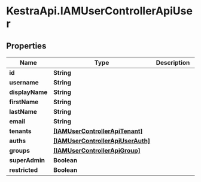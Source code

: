 # KestraApi.IAMUserControllerApiUser

## Properties

Name | Type | Description | Notes
------------ | ------------- | ------------- | -------------
**id** | **String** |  | [optional] 
**username** | **String** |  | [optional] 
**displayName** | **String** |  | [optional] 
**firstName** | **String** |  | [optional] 
**lastName** | **String** |  | [optional] 
**email** | **String** |  | [optional] 
**tenants** | [**[IAMUserControllerApiTenant]**](IAMUserControllerApiTenant.md) |  | [optional] 
**auths** | [**[IAMUserControllerApiUserAuth]**](IAMUserControllerApiUserAuth.md) |  | [optional] 
**groups** | [**[IAMUserControllerApiGroup]**](IAMUserControllerApiGroup.md) |  | [optional] 
**superAdmin** | **Boolean** |  | [optional] 
**restricted** | **Boolean** |  | [optional] 


